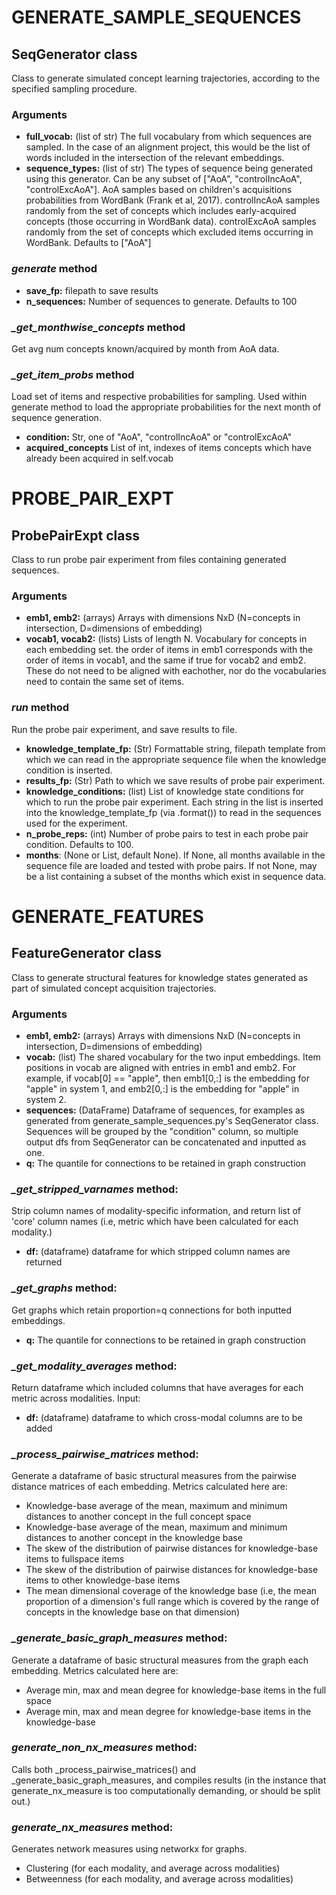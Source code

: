 # GENERATE_SAMPLE_SEQUENCES

## SeqGenerator class
Class to generate simulated concept learning trajectories, according to the specified sampling procedure.

### Arguments
 - **full_vocab:** (list of str) The full vocabulary from which sequences are sampled. In the case of an alignment project, this would be the list of words included in the intersection of the relevant embeddings. 
 - **sequence_types:** (list of str) The types of sequence being generated using this generator. Can be any subset of ["AoA", "controlIncAoA", "controlExcAoA"]. AoA samples based on children's acquisitions probabilities from WordBank (Frank et al, 2017). controlIncAoA samples randomly from the set of concepts which includes early-acquired concepts (those occurring in WordBank data). controlExcAoA samples randomly from the set of concepts which excluded items occurring in WordBank. Defaults to ["AoA"]

### ***generate*** method
 - **save_fp:** filepath to save results
 - **n_sequences:** Number of sequences to generate. Defaults to 100


### ***_get_monthwise_concepts*** method
Get avg num concepts known/acquired by month from AoA data. 


### ***_get_item_probs*** method
Load set of items and respective probabilities for sampling. Used within generate method to load the appropriate probabilities for the next month of sequence generation.
 - **condition:** Str, one of "AoA", "controlIncAoA" or "controlExcAoA"
 - **acquired_concepts** List of int, indexes of items concepts which have already been acquired in self.vocab


# PROBE_PAIR_EXPT

## ProbePairExpt class
Class to run probe pair experiment from files containing generated sequences.

### Arguments
 - **emb1, emb2:** (arrays) Arrays with dimensions NxD (N=concepts in intersection, D=dimensions of embedding)
 - **vocab1, vocab2:** (lists) Lists of length N. Vocabulary for concepts in each embedding set. the order of items in emb1 corresponds with the order of items in vocab1, and the same if true for vocab2 and emb2. These do not need to be aligned with eachother, nor do the vocabularies need to contain the same set of items.

### ***run*** method
Run the probe pair experiment, and save results to file. 
 - **knowledge_template_fp:** (Str) Formattable string, filepath template from which we can read in the appropriate sequence file when the knowledge condition is inserted. 
 - **results_fp:** (Str) Path to which we save results of probe pair experiment.
 - **knowledge_conditions:** (list) List of knowledge state conditions for which to run the probe pair experiment. Each string in the list is inserted into the knowledge_template_fp (via .format()) to read in the sequences used for the experiment. 
 - **n_probe_reps:** (int) Number of probe pairs to test in each probe pair condition. Defaults to 100.
 - **months**: (None or List, default None). If None, all months available in the sequence file are loaded and tested with probe pairs. If not None, may be a list containing a subset of the months which exist in sequence data.


# GENERATE_FEATURES

## FeatureGenerator class
Class to generate structural features for knowledge states generated as part of simulated concept acquisition trajectories.

### Arguments 
 - **emb1, emb2:** (arrays) Arrays with dimensions NxD (N=concepts in intersection, D=dimensions of embedding)
 - **vocab:** (list) The shared vocabulary for the two input embeddings. Item positions in vocab are aligned with entries in emb1 and emb2. For example, if vocab[0] == "apple", then emb1[0,:] is the embedding for "apple" in system 1, and emb2[0,:] is the embedding for "apple" in system 2.
 - **sequences:** (DataFrame) Dataframe of sequences, for examples as generated from generate_sample_sequences.py's SeqGenerator class. Sequences will be grouped by the "condition" column, so multiple output dfs from SeqGenerator can be concatenated and inputted as one. 
  - **q:** The quantile for connections to be retained in graph construction

### ***_get_stripped_varnames*** method:
Strip column names of modality-specific information, and return list of 'core' column names (i.e, metric which have been calculated for each modality.)
 - **df:** (dataframe) dataframe for which stripped column names are returned


### ***_get_graphs*** method:
Get graphs which retain proportion=q connections for both inputted embeddings.
  - **q:** The quantile for connections to be retained in graph construction


### ***_get_modality_averages*** method:
Return dataframe which included columns that have averages for each metric across modalities.
Input:
 - **df:** (dataframe) dataframe to which cross-modal columns are to be added


### ***_process_pairwise_matrices*** method:
Generate a dataframe of basic structural measures from the pairwise distance matrices of each embedding. Metrics calculated here are:
 - Knowledge-base average of the mean, maximum and minimum distances to another concept in the full concept space
 - Knowledge-base average of the mean, maximum and minimum distances to another concept in the knowledge base
 - The skew of the distribution of pairwise distances for knowledge-base items to fullspace items
 - The skew of the distribution of pairwise distances for knowledge-base items to other knowledge-base items
 - The mean dimensional coverage of the knowledge base (i.e, the mean proportion of a dimension's full range which is covered by the range of concepts in the knowledge base on that dimension)

### ***_generate_basic_graph_measures*** method:
Generate a dataframe of basic structural measures from the graph each embedding. Metrics calculated here are:
- Average min, max and mean degree for knowledge-base items in the full space
- Average min, max and mean degree for knowledge-base items in the knowledge-base


### ***generate_non_nx_measures*** method:
Calls both _process_pairwise_matrices() and _generate_basic_graph_measures, and compiles results (in the instance that generate_nx_measure is too computationally demanding, or should be split out.)

### ***generate_nx_measures*** method:
Generates network measures using networkx for graphs.
 - Clustering (for each modality, and average across modalities)
 - Betweenness (for each modality, and average across modalities)








